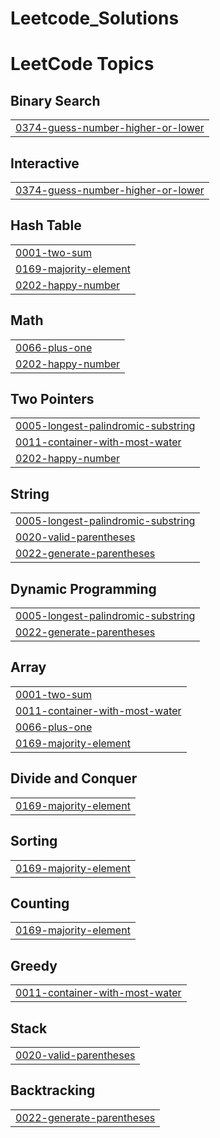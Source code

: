 # Leetcode_Solutions

<!---LeetCode Topics Start-->
# LeetCode Topics
## Binary Search
|  |
| ------- |
| [0374-guess-number-higher-or-lower](https://github.com/Kankaushik/Leetcode_Solutions/tree/master/0374-guess-number-higher-or-lower) |
## Interactive
|  |
| ------- |
| [0374-guess-number-higher-or-lower](https://github.com/Kankaushik/Leetcode_Solutions/tree/master/0374-guess-number-higher-or-lower) |
## Hash Table
|  |
| ------- |
| [0001-two-sum](https://github.com/Kankaushik/Leetcode_Solutions/tree/master/0001-two-sum) |
| [0169-majority-element](https://github.com/Kankaushik/Leetcode_Solutions/tree/master/0169-majority-element) |
| [0202-happy-number](https://github.com/Kankaushik/Leetcode_Solutions/tree/master/0202-happy-number) |
## Math
|  |
| ------- |
| [0066-plus-one](https://github.com/Kankaushik/Leetcode_Solutions/tree/master/0066-plus-one) |
| [0202-happy-number](https://github.com/Kankaushik/Leetcode_Solutions/tree/master/0202-happy-number) |
## Two Pointers
|  |
| ------- |
| [0005-longest-palindromic-substring](https://github.com/Kankaushik/Leetcode_Solutions/tree/master/0005-longest-palindromic-substring) |
| [0011-container-with-most-water](https://github.com/Kankaushik/Leetcode_Solutions/tree/master/0011-container-with-most-water) |
| [0202-happy-number](https://github.com/Kankaushik/Leetcode_Solutions/tree/master/0202-happy-number) |
## String
|  |
| ------- |
| [0005-longest-palindromic-substring](https://github.com/Kankaushik/Leetcode_Solutions/tree/master/0005-longest-palindromic-substring) |
| [0020-valid-parentheses](https://github.com/Kankaushik/Leetcode_Solutions/tree/master/0020-valid-parentheses) |
| [0022-generate-parentheses](https://github.com/Kankaushik/Leetcode_Solutions/tree/master/0022-generate-parentheses) |
## Dynamic Programming
|  |
| ------- |
| [0005-longest-palindromic-substring](https://github.com/Kankaushik/Leetcode_Solutions/tree/master/0005-longest-palindromic-substring) |
| [0022-generate-parentheses](https://github.com/Kankaushik/Leetcode_Solutions/tree/master/0022-generate-parentheses) |
## Array
|  |
| ------- |
| [0001-two-sum](https://github.com/Kankaushik/Leetcode_Solutions/tree/master/0001-two-sum) |
| [0011-container-with-most-water](https://github.com/Kankaushik/Leetcode_Solutions/tree/master/0011-container-with-most-water) |
| [0066-plus-one](https://github.com/Kankaushik/Leetcode_Solutions/tree/master/0066-plus-one) |
| [0169-majority-element](https://github.com/Kankaushik/Leetcode_Solutions/tree/master/0169-majority-element) |
## Divide and Conquer
|  |
| ------- |
| [0169-majority-element](https://github.com/Kankaushik/Leetcode_Solutions/tree/master/0169-majority-element) |
## Sorting
|  |
| ------- |
| [0169-majority-element](https://github.com/Kankaushik/Leetcode_Solutions/tree/master/0169-majority-element) |
## Counting
|  |
| ------- |
| [0169-majority-element](https://github.com/Kankaushik/Leetcode_Solutions/tree/master/0169-majority-element) |
## Greedy
|  |
| ------- |
| [0011-container-with-most-water](https://github.com/Kankaushik/Leetcode_Solutions/tree/master/0011-container-with-most-water) |
## Stack
|  |
| ------- |
| [0020-valid-parentheses](https://github.com/Kankaushik/Leetcode_Solutions/tree/master/0020-valid-parentheses) |
## Backtracking
|  |
| ------- |
| [0022-generate-parentheses](https://github.com/Kankaushik/Leetcode_Solutions/tree/master/0022-generate-parentheses) |
<!---LeetCode Topics End-->